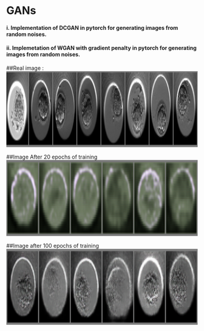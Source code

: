 # GANs
#### i. Implementation of DCGAN in pytorch for generating images from random noises.
#### ii. Implemetation of WGAN with gradient penalty in pytorch for generating images from random noises.

##Real image : 
<img height="200em" width="800" src="assets/real.png"/>

##Image After 20 epochs of  training
<img height="200em" width="800" src="assets/20_epoch.png"/>

##Image after 100 epochs of training
<img height="200em" width="800" src="assets/fake.png"/>

